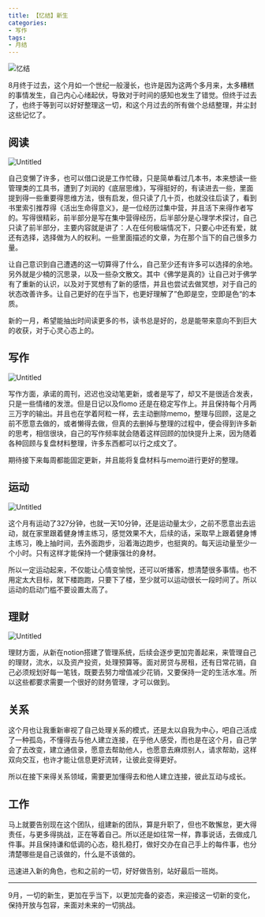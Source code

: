 ```yaml
---
title: 【忆结】新生
categories:
- 写作
tags: 
- 月结
---
```

![忆结](https://mmbiz.qpic.cn/mmbiz_jpg/0QDXOicLU8zosNuETia6bepZvGicm1BIba5jmUticaWibRy0TDGuWgTbKaiajdFNoBrcc9az5ehGP45DTVS9Lv8VMDJA/640?wx_fmt=jpeg&wxfrom=5&wx_lazy=1&wx_co=1)

8月终于过去，这个月如一个世纪一般漫长，也许是因为这两个多月来，太多糟糕的事情发生，自己内心心绪起伏，导致对于时间的感知也发生了错觉。但终于过去了，也终于等到可以好好整理这一切，和这个月过去的所有做个总结整理，并尘封这些记忆了。

## 阅读

![Untitled](https://s3-us-west-2.amazonaws.com/secure.notion-static.com/f9970dc8-f479-4da9-bf94-0a4c08785060/Untitled.png)

自己变懒了许多，也可以借口说是工作忙碌，只是简单看过几本书，本来想读一些管理类的工具书，遭到了刘润的《底层思维》，写得挺好的，有读进去一些，里面提到得一些重要得思维方法，很有启发，但只读了几十页，也就没往后读了，看到书里索引推荐得《活出生命得意义》，是一位经历过集中营，并且活下来得作者写的。写得很精彩，前半部分是写在集中营得经历，后半部分是心理学术探讨，自己只读了前半部分，主要内容就是讲了：人在任何极端情况下，只要心中还有爱，就还有选择，选择做为人的权利。一些里面描述的文章，为在那个当下的自己很多力量。

让自己意识到自己遭遇的这一切算得了什么，自己至少还有许多可以选择的余地。另外就是少楠的沉思录，以及一些杂文散文。其中《佛学是真的》让自己对于佛学有了重新的认识，以及对于冥想有了新的感悟，并且也尝试去做冥想，对于自己的状态改善许多。让自己更好的在乎当下，也更好理解了”色即是空，空即是色“的本质。

新的一月，希望能抽出时间读更多的书，读书总是好的，总是能带来意向不到巨大的收获，对于心灵心态上的。

## 写作

![Untitled](https://s3-us-west-2.amazonaws.com/secure.notion-static.com/8231d9af-9826-4a56-a7f0-6f2fe81cf715/Untitled.png)

写作方面，承诺的周刊，迟迟也没动笔更新，或者是写了，却又不是很适合发表，只是一些情绪的发泄。但是日记以及flomo 还是在稳定写作上。并且保持每个月两三万字的输出。并且也在学着阿粒一样，去主动删除memo，整理与回顾，这是之前不愿意去做的，或者懒得去做，但真的去删掉与整理的过程中，便会得到许多新的思考，相信很块，自己的写作频率就会随着这样回顾的加快提升上来，因为随着各种回顾与复盘材料整理，许多东西都可以行之成文了。

期待接下来每周都能固定更新，并且能将复盘材料与memo进行更好的整理。

## 运动

![Untitled](https://s3-us-west-2.amazonaws.com/secure.notion-static.com/b412f57a-5336-4e7d-9d6d-f8cbafbee76a/Untitled.png)

这个月有运动了327分钟，也就一天10分钟，还是运动量太少，之前不愿意出去运动，就在家里跟着健身博主练习，感觉效果不大，后续的话，采取早上跟着健身博主练习，晚上抽时间，去外面跑步，沿着海边跑步，也挺爽的。每天运动量至少一个小时。只有这样才能保持一个健康强壮的身材。

所以一定运动起来，不仅能让心情变愉悦，还可以听播客，想清楚很多事情。也不用定太大目标，就下楼跑跑，只要下了楼，至少就可以运动很长一段时间了。所以运动的启动门槛不要设置太高了。

## 理财

![Untitled](https://s3-us-west-2.amazonaws.com/secure.notion-static.com/f5f9c807-de91-4273-88d6-ba9ba71201a4/Untitled.png)

理财方面，从新在notion搭建了管理系统，后续会逐步更加完善起来，来管理自己的理财，流水，以及资产投资，处理预算等。面对房贷与房租，还有日常花销，自己必须规划好每一笔钱，既要去努力增值减少花销，又要保持一定的生活水准。所以这些都要求需要一个很好的财务管理，才可以做到。

## 关系

这个月也让我重新审视了自己处理关系的模式，还是太以自我为中心，吧自己活成了一种孤岛，不懂得去与他人建立连接，在乎他人感受，而也是在这个月，自己学会了去改变，建立通信录，愿意去帮助他人，也愿意去麻烦别人，请求帮助，这样双向交互，也许才能让信息更好流转，让彼此变得更好。

所以在接下来得关系领域，需要更加懂得去和他人建立连接，彼此互动与成长。

## 工作

马上就要告别现在这个团队，组建新的团队，算是升职了，但也不敢懈怠，更大得责任，与更多得挑战，正在等着自己。所以还是如往常一样，靠事说话，去做成几件事。并且保持谦和低调的心态，稳扎稳打，做好交办在自己手上的每件事，也分清楚哪些是自己该做的，什么是不该做的。

迅速进入新的角色，也和之前的一切，好好做告别，站好最后一班岗。

---

9月，一切的新生，更加在乎当下，以更加完备的姿态，来迎接这一切新的变化，保持开放与包容，来面对未来的一切挑战。